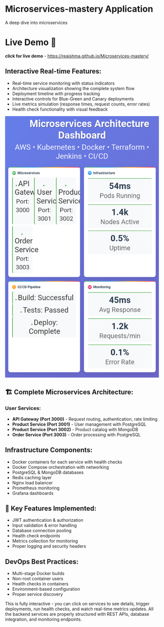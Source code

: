 # Microservices-mastery Application 
A deep dive into microservices 

# Live Demo 🚀
 **click for live demo** - https://reaishma.github.io/Microservices-mastery/

## Interactive Real-time Features:
- Real-time service monitoring with status indicators
- Architecture visualization showing the complete system flow
- Deployment timeline with progress tracking
- Interactive controls for Blue-Green and Canary deployments
- Live metrics simulation (response times, request counts, error rates)
- Health check functionality with visual feedback

![Overview](https://github.com/Reaishma/Microservices-mastery/blob/main/chrome_screenshot_Sep%206%2C%202025%2011_17_04%20AM%20GMT%2B05_30.png)


## 🏗️ Complete Microservices Architecture:

### User Services:
- **API Gateway (Port 3000)** - Request routing, authentication, rate limiting
- **Product Service (Port 3001)** - User management with PostgreSQL
- **Product Service (Port 3002)** - Product catalog with MongoDB
- **Order Service (Port 3003)** - Order processing with PostgreSQL

## Infrastructure Components:
- Docker containers for each service with health checks
- Docker Compose orchestration with networking
- PostgreSQL & MongoDB databases
- Redis caching layer
- Nginx load balancer
- Prometheus monitoring
- Grafana dashboards

## 🚀 Key Features Implemented:

- JWT authentication & authorization
- Input validation & error handling
- Database connection pooling
- Health check endpoints
- Metrics collection for monitoring
- Proper logging and security headers

## DevOps Best Practices:
- Multi-stage Docker builds
- Non-root container users
- Health checks in containers
- Environment-based configuration
- Proper service discovery

This is fully interactive - you can click on services to see details, trigger deployments, run health checks, and watch real-time metrics updates. All the backend services are properly structured with REST APIs, database integration, and monitoring endpoints.

